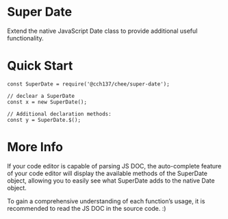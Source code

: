 # Super Date

Extend the native JavaScript Date class to provide additional useful functionality.

# Quick Start

```
const SuperDate = require('@cch137/chee/super-date');

// declear a SuperDate
const x = new SuperDate();

// Additional declaration methods:
const y = SuperDate.$();

```

# More Info

If your code editor is capable of parsing JS DOC, the auto-complete feature of your code editor will display the available methods of the SuperDate object, allowing you to easily see what SuperDate adds to the native Date object.

To gain a comprehensive understanding of each function’s usage, it is recommended to read the JS DOC in the source code. :)